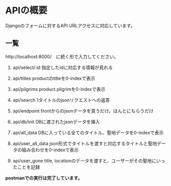 # APIの概要
Djangoのフォームに対するAPI
URLアクセスに対応しています。

## 一覧
http://localhost:8000/　に続く形で入力してください。

1. api/select/:id
指定したidに対応する情報が見れる

1. api/titles
productのtitleを0-indexで表示

1. api/pilgrims
product.pilgrimを0-indexで表示

1. api/search
1タイトルのjsonリクエストへの返答

1. api/endpoint
frontからのjsonデータを貰うだけ。ほんとにもらうだけ

1. api/db/init
DBに渡されたjsonデータを挿入

1. api/all_data
DBに入っている全てのタイトル、聖地データを0-indexで表示

1. api/user_all_data
json形式でタイトルを渡すと対応するタイトルと聖地データの組み合わせを0-indexで表示

1. api/user_gone
title, locationのデータを渡すと、ユーザーがその聖地にいったことを記録

**postmanでの実行は完了しています。**
